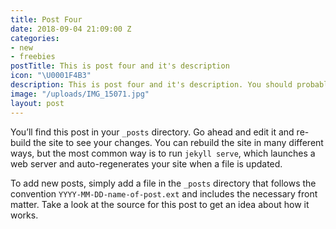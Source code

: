 ```yaml
---
title: Post Four
date: 2018-09-04 21:09:00 Z
categories:
- new
- freebies
postTitle: This is post four and it's description
icon: "\U0001F4B3"
description: This is post four and it's description. You should probably delete this.
image: "/uploads/IMG_15071.jpg"
layout: post
---
```


You’ll find this post in your `_posts` directory. Go ahead and edit it and re-build the site to see your changes. You can rebuild the site in many different ways, but the most common way is to run `jekyll serve`, which launches a web server and auto-regenerates your site when a file is updated.

To add new posts, simply add a file in the `_posts` directory that follows the convention `YYYY-MM-DD-name-of-post.ext` and includes the necessary front matter. Take a look at the source for this post to get an idea about how it works.
